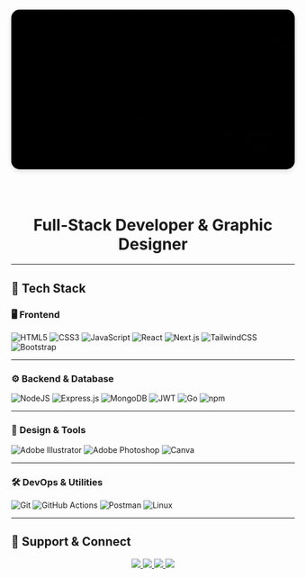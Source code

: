 <h1 align="center">
  <picture>
    <source media="(prefers-color-scheme: dark)" srcset="./cover2.gif">
    <source media="(prefers-color-scheme: light)" srcset="./cover2.gif">
    <img src="./cover2.gif" alt="cover" style="border-radius: 15px; box-shadow: 0 4px 8px rgba(0, 0, 0, 0.1);">
  </picture>
</h1>

<br>

<h1 align="center">
Full-Stack Developer & Graphic Designer
</h1>

---

## 🚀 Tech Stack

### 🖥️ **Frontend**
![HTML5](https://img.shields.io/badge/html5-%23E34F26.svg?style=for-the-badge&logo=html5&logoColor=white)
![CSS3](https://img.shields.io/badge/css3-%231572B6.svg?style=for-the-badge&logo=css3&logoColor=white)
![JavaScript](https://img.shields.io/badge/javascript-%23323330.svg?style=for-the-badge&logo=javascript&logoColor=%23F7DF1E)
![React](https://img.shields.io/badge/react-%2320232a.svg?style=for-the-badge&logo=react&logoColor=%2361DAFB)
![Next.js](https://img.shields.io/badge/Next-black?style=for-the-badge&logo=next.js&logoColor=white)
![TailwindCSS](https://img.shields.io/badge/tailwindcss-%2338B2AC.svg?style=for-the-badge&logo=tailwind-css&logoColor=white)
![Bootstrap](https://img.shields.io/badge/bootstrap-%23563D7C.svg?style=for-the-badge&logo=bootstrap&logoColor=white)

---

### ⚙️ **Backend & Database**
![NodeJS](https://img.shields.io/badge/node.js-6DA55F?style=for-the-badge&logo=node.js&logoColor=white)
![Express.js](https://img.shields.io/badge/express.js-%23404d59.svg?style=for-the-badge&logo=express&logoColor=%2361DAFB)
![MongoDB](https://img.shields.io/badge/MongoDB-%234ea94b.svg?style=for-the-badge&logo=mongodb&logoColor=white)
![JWT](https://img.shields.io/badge/JWT-black?style=for-the-badge&logo=JSON%20web%20tokens)
![Go](https://img.shields.io/badge/Go-%2300ADD8.svg?style=for-the-badge&logo=go&logoColor=white)
![npm](https://img.shields.io/badge/npm-%23CB3837.svg?style=for-the-badge&logo=npm&logoColor=white)

---

### 🎨 **Design & Tools**
![Adobe Illustrator](https://img.shields.io/badge/adobe%20illustrator-%23FF9A00.svg?style=for-the-badge&logo=adobe%20illustrator&logoColor=white)
![Adobe Photoshop](https://img.shields.io/badge/adobe%20photoshop-%2331A8FF.svg?style=for-the-badge&logo=adobe%20photoshop&logoColor=white)
![Canva](https://img.shields.io/badge/Canva-%2300C4CC.svg?style=for-the-badge&logo=Canva&logoColor=white)

---

### 🛠️ **DevOps & Utilities**
![Git](https://img.shields.io/badge/git-%23F05033.svg?style=for-the-badge&logo=git&logoColor=white)
![GitHub Actions](https://img.shields.io/badge/github%20actions-%232671E5.svg?style=for-the-badge&logo=githubactions&logoColor=white)
![Postman](https://img.shields.io/badge/Postman-FF6C37?style=for-the-badge&logo=postman&logoColor=white)
![Linux](https://img.shields.io/badge/Linux-FCC624?style=for-the-badge&logo=linux&logoColor=black)

---

## 🤝 Support & Connect

<p align="center">
  <a href="mailto:ayoubsen557@gmail.com">
    <img src="https://img.shields.io/badge/-Email-D14836?style=for-the-badge&logo=gmail&logoColor=white">
  </a>
  <a href="https://instagram.com/a_code0">
    <img src="https://img.shields.io/badge/-Instagram-E4405F?style=for-the-badge&logo=instagram&logoColor=white">
  </a>
  <a href="https://paypal.me/ayoubbenrkia9">
    <img src="https://img.shields.io/badge/-PayPal-00457C?style=for-the-badge&logo=paypal&logoColor=white">
  </a>
  <a href="https://ko-fi.com/ayoubben99">
    <img src="https://img.shields.io/badge/-Ko%20Fi-FF5B2E?style=for-the-badge&logo=ko-fi&logoColor=white">
  </a>
</p>
